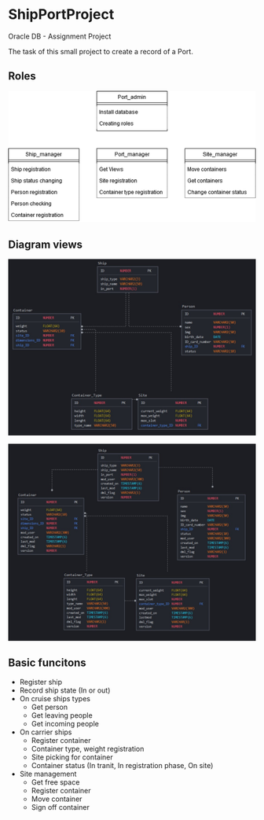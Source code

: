 # ShipPortProject

Oracle DB - Assignment Project

The task of this small project to create a record of a Port.

## Roles

![Role diagram](Diagram/Roles.png)

## Diagram views

![Base diagram of the database](Diagram/Starter-Diagram.jpg)

![Extended diagram of the database](Diagram/History-Diagram.jpg)

## Basic funcitons

- Register ship
- Record ship state (In or out)
- On cruise ships types
  - Get person
  - Get leaving people
  - Get incoming people
- On carrier ships
  - Register container
  - Container type, weight registration
  - Site picking for container
  - Container status (In tranit, In registration phase, On site)
- Site management
  - Get free space
  - Register container
  - Move container
  - Sign off container
